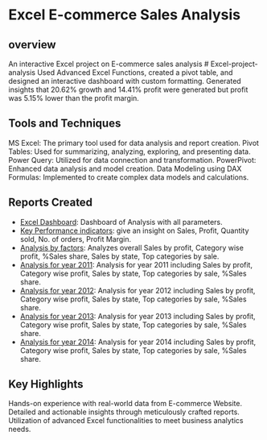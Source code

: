 # Excel E-commerce Sales Analysis

## overview
An interactive Excel project on E-commerce sales analysis # Excel-project-analysis
Used Advanced Excel Functions, created a pivot table, and designed an interactive dashboard with custom formatting. Generated insights that 20.62% growth and 14.41% profit were generated but profit was 5.15% lower than the profit margin. 

## Tools and Techniques
MS Excel: The primary tool used for data analysis and report creation.
Pivot Tables: Used for summarizing, analyzing, exploring, and presenting data.
Power Query: Utilized for data connection and transformation.
PowerPivot: Enhanced data analysis and model creation.
Data Modeling using DAX Formulas: Implemented to create complex data models and calculations.

## Reports Created
- [Excel Dashboard](https://github.com/MuskanYadav09/Excel-project-analysis/blob/main/Excel%20Dashboard.png): Dashboard of Analysis with all parameters.
- [Key Performance indicators](https://github.com/MuskanYadav09/Excel-project-analysis/blob/main/Key%20Performance%20Indicator.pdf): give an insight on Sales, Profit, Quantity sold, No. of orders, Profit Margin.
- [Analysis by factors](https://github.com/MuskanYadav09/Excel-project-analysis/blob/main/Analysis%20by%20factors.pdf): Analyzes overall Sales by profit, Category wise profit, %Sales share, Sales by state, Top  categories by sale.
- [Analysis for year 2011](https://github.com/MuskanYadav09/Excel-project-analysis/blob/main/Analysis%20for%20year%202011.pdf): Analysis for year 2011 including Sales by profit, Category wise profit, Sales by state, Top categories by sale, %Sales share.
- [Analysis for year 2012](https://github.com/MuskanYadav09/Excel-project-analysis/blob/main/Analysis%20for%20year%202012.pdf): Analysis for year 2012 including Sales by profit, Category wise profit, Sales by state, Top categories by sale, %Sales share.
- [Analysis for year 2013](https://github.com/MuskanYadav09/Excel-project-analysis/blob/main/Analysis%20for%20year%202013.pdf): Analysis for year 2013 including Sales by profit, Category wise profit, Sales by state, Top categories by sale, %Sales share.
- [Analysis for year 2014](https://github.com/MuskanYadav09/Excel-project-analysis/blob/main/Analysis%20for%20year%202014.pdf): Analysis for year 2014 including Sales by profit, Category wise profit, Sales by state, Top categories by sale, %Sales share.


## Key Highlights
Hands-on experience with real-world data from E-commerce Website.
Detailed and actionable insights through meticulously crafted reports.
Utilization of advanced Excel functionalities to meet business analytics needs.

